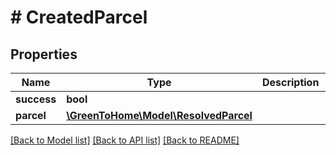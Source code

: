 # # CreatedParcel

## Properties

Name | Type | Description | Notes
------------ | ------------- | ------------- | -------------
**success** | **bool** |  | [optional]
**parcel** | [**\GreenToHome\Model\ResolvedParcel**](ResolvedParcel.md) |  | [optional]

[[Back to Model list]](../../README.md#models) [[Back to API list]](../../README.md#endpoints) [[Back to README]](../../README.md)
